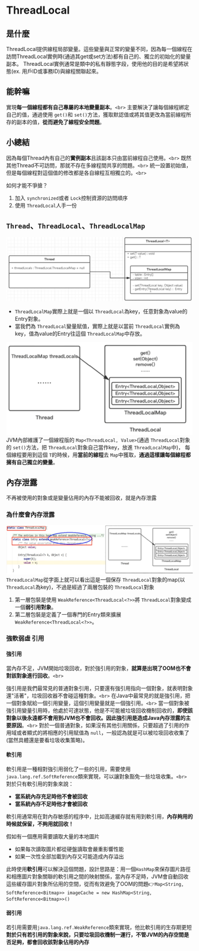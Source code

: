 # ThreadLocal

## 是什麼

ThreadLocal提供線程局部變量。這些變量與正常的變量不同，因為每一個線程在訪問ThreadLocal實例時(通過其get或set方法)都有自己的、獨立的初始化的變量副本。
ThreadLocal實例通常是類中的私有靜態字段，使用他的目的是希望將狀態(ex. 用戶ID或事務ID)與線程關聯起來。

## 能幹嘛

實現**每一個線程都有自己專屬的本地變量副本**。`<br>`
主要解決了讓每個線程綁定自己的值，通過使用 `get()`和 `set()`方法，獲取默認值或將其值更改為當前線程所存的副本的值，**從而避免了線程安全問題**。

## 小總結

因為每個Thread內有自己的**實例副本**且該副本只由當前線程自己使用。`<br>`
既然其他Thread不可訪問，那就不存在多線程間共享的問題。`<br>`
統一設置初始值，但是每個線程對這個值的修改都是各自線程互相獨立的。`<br>`

如何才能不爭搶？

1. 加入 `synchronized`或者 `Lock`控制資源的訪問順序
2. 使用 `ThreadLocal`人手一份

## `Thread`、`ThreadLocal`、`ThreadLocalMap`

![img.png](img.png)

* `ThreadLocalMap`實際上就是一個以 `ThreadLocal`為key，任意對象為value的Entry對象。
* 當我們為 `ThreadLocal`變量賦值，實際上就是以當前 `ThreadLocal`實例為key，值為value的Entry往這個 `ThreadLocalMap`中存放。

![img_1.png](img_1.png)
JVM內部維護了一個線程版的 `Map<ThreadLocal, Value>`(通過 `ThreadLocal`對象的 `set()`方法，把 `ThreadLocal`對象自己當作key，放進 `ThreadLocalMap`中)，
每個線程要用到這個 `T`的時候，用**當前的線程**去 `Map`中獲取，**通過這樣讓每個線程都擁有自己獨立的變量**。

## 內存泄露

不再被使用的對象或是變量佔用的內存不能被回收，就是內存泄露

### 為什麼會內存泄露

![img_2.png](img_2.png)
`ThreadLocalMap`從字面上就可以看出這是一個保存 `ThreadLocal`對象的map(以 `ThreadLocal`為key)，不過是經過了兩層包裝的 `ThreadLocal`對象

1. 第一層包裝是使用 `WeakReference<ThreadLocal<?>>`將 `ThreadLocal`對象變成一個**弱引用對象**。
2. 第二層包裝是定義了一個專門的Entry類來擴展 `WeakReference<ThreadLocal<?>>`。

### 強軟弱虛 引用

#### 強引用

當內存不足，JVM開始垃圾回收，對於強引用的對象，**就算是出現了OOM也不會對該對象進行回收**。`<br>`

強引用是我們最常見的普通對象引用，只要還有強引用指向一個對象，就表明對象還"活著"，垃圾回收器不會碰這種對象。`<br>`
在Java中最常見的就是強引用，把一個對象賦給一個引用變量，這個引用變量就是一個強引用。`<br>`
當一個對象被強引用變量引用時，他處於可達狀態，他是不可能被垃圾回收機制回收的，**即使該對象以後永遠都不會用到JVM也不會回收。因此強引用是造成Java內存泄露的主要原因**。`<br>`
對於一個普通對象，如果沒有其他引用關係，只要超過了引用的作用域或者顯式的將相應的引用賦值為 `null`，一般認為就是可以被垃圾回收收集了(當然具體還是要看垃圾收集策略)。

#### 軟引用

軟引用是一種相對強引用弱化了一些的引用，需要使用 `java.lang.ref.SoftReference`類來實現，可以讓對象豁免一些垃圾收集。`<br>`
對於只有軟引用的對象來說：

* **當系統內存充足時他不會被回收**
* **當系統內存不足時他才會被回收**

軟引用通常用在對內存敏感的程序中，比如高速緩存就有用到軟引用，**內存夠用的時候就保留，不夠用就回收！**

假如有一個應用需要讀取大量的本地圖片

* 如果每次讀取圖片都從硬盤讀取會嚴重影響性能
* 如果一次性全部加載到內存又可能造成內存溢出

此時使用**軟引用**可以解決這個問題，設計思路是：用一個`HashMap`來保存圖片路徑和相應圖片對象關聯的軟引用之間的映射關係，當內存不足時，JVM會自動回收這些緩存圖片對象所佔用的空間，從而有效避免了OOM的問題:point_right:`Map<String, SoftReference<Bitmap>> imageCache = new HashMap<String, SoftReference<Bitmap>>()`

#### 弱引用

若引用需要用`java.lang.ref.WeakReference`類來實現，他比軟引用的生存期更短
**對於只有若引用的對象來說，只要垃圾回收機制一運行，不管JVM的內存空間是否足夠，都會回收該對象佔用的內存**
